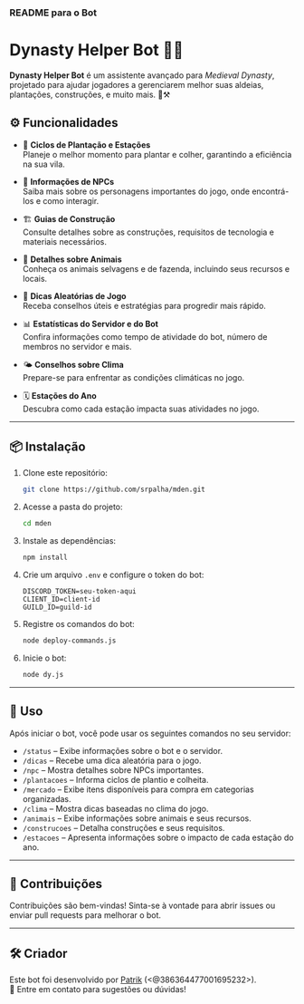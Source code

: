 ### README para o Bot

# Dynasty Helper Bot 🏰🤖

**Dynasty Helper Bot** é um assistente avançado para *Medieval Dynasty*, projetado para ajudar jogadores a gerenciarem melhor suas aldeias, plantações, construções, e muito mais. 🌾⚒️

## ⚙️ Funcionalidades

- 🌱 **Ciclos de Plantação e Estações**  
  Planeje o melhor momento para plantar e colher, garantindo a eficiência na sua vila.

- 📜 **Informações de NPCs**  
  Saiba mais sobre os personagens importantes do jogo, onde encontrá-los e como interagir.

- 🏗️ **Guias de Construção**  
  Consulte detalhes sobre as construções, requisitos de tecnologia e materiais necessários.

- 🐾 **Detalhes sobre Animais**  
  Conheça os animais selvagens e de fazenda, incluindo seus recursos e locais.

- 🎯 **Dicas Aleatórias de Jogo**  
  Receba conselhos úteis e estratégias para progredir mais rápido.

- 📊 **Estatísticas do Servidor e do Bot**  
  Confira informações como tempo de atividade do bot, número de membros no servidor e mais.

- 🌤️ **Conselhos sobre Clima**  
  Prepare-se para enfrentar as condições climáticas no jogo.

- 🗓️ **Estações do Ano**  
  Descubra como cada estação impacta suas atividades no jogo.

---

## 📦 Instalação

1. Clone este repositório:
   ```bash
   git clone https://github.com/srpalha/mden.git
   ```

2. Acesse a pasta do projeto:
   ```bash
   cd mden
   ```

3. Instale as dependências:
   ```bash
   npm install
   ```

4. Crie um arquivo `.env` e configure o token do bot:
   ```
   DISCORD_TOKEN=seu-token-aqui
   CLIENT_ID=client-id
   GUILD_ID=guild-id

   ```

5. Registre os comandos do bot:
   ```bash
   node deploy-commands.js
   ```

6. Inicie o bot:
   ```bash
   node dy.js
   ```

---

## 🚀 Uso

Após iniciar o bot, você pode usar os seguintes comandos no seu servidor:

- `/status` – Exibe informações sobre o bot e o servidor.
- `/dicas` – Recebe uma dica aleatória para o jogo.
- `/npc` – Mostra detalhes sobre NPCs importantes.
- `/plantacoes` – Informa ciclos de plantio e colheita.
- `/mercado` – Exibe itens disponíveis para compra em categorias organizadas.
- `/clima` – Mostra dicas baseadas no clima do jogo.
- `/animais` – Exibe informações sobre animais e seus recursos.
- `/construcoes` – Detalha construções e seus requisitos.
- `/estacoes` – Apresenta informações sobre o impacto de cada estação do ano.

---

## 🤝 Contribuições

Contribuições são bem-vindas! Sinta-se à vontade para abrir issues ou enviar pull requests para melhorar o bot.

---

## 🛠️ Criador

Este bot foi desenvolvido por [Patrik](https://github.com/SrPalha) (<@386364477001695232>).  
💌 Entre em contato para sugestões ou dúvidas!